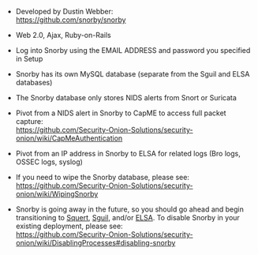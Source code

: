 * Developed by Dustin Webber:  
https://github.com/snorby/snorby

* Web 2.0, Ajax, Ruby-on-Rails

* Log into Snorby using the EMAIL ADDRESS and password you specified in Setup

* Snorby has its own MySQL database (separate from the Sguil and ELSA databases)

* The Snorby database only stores NIDS alerts from Snort or Suricata

* Pivot from a NIDS alert in Snorby to CapME to access full packet capture:  
https://github.com/Security-Onion-Solutions/security-onion/wiki/CapMeAuthentication

* Pivot from an IP address in Snorby to ELSA for related logs (Bro logs, OSSEC logs, syslog)

* If you need to wipe the Snorby database, please see:  
https://github.com/Security-Onion-Solutions/security-onion/wiki/WipingSnorby

* Snorby is going away in the future, so you should go ahead and begin transitioning to [Squert](Squert), [Sguil](Sguil), and/or [ELSA](ELSA).  To disable Snorby in your existing deployment, please see:  
https://github.com/Security-Onion-Solutions/security-onion/wiki/DisablingProcesses#disabling-snorby